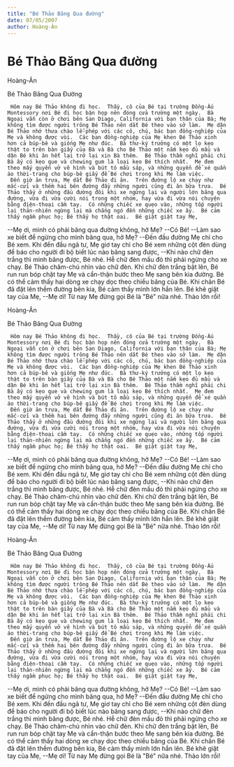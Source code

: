 ```yaml
---
title: "Bé Thảo Băng Qua đường"
date: 07/05/2007
author: Hoàng-Ân
---
```


# Bé Thảo Băng Qua đường

Hoàng-Ân

Bé Thảo Băng Qua Đường

     Hôm nay Bé Thảo không đi học.  Thầy, cô của Bé tại trường Đồng-Ấu Montessory nơi Bé đi học bận họp nên đóng cửa trường một ngày.  Bà Ngoại vẫn còn ở chơi bên San Diago, California với bạn thân của Bà; Mẹ không tìm được người trông Bé Thảo nên dắt Bé theo vào sở làm.  Mẹ dặn Bé Thảo nhớ thưa chào lễ-phép với các cô, chú, bác bạn đồng-nghiệp của Mẹ và không được vòi.  Các bạn đồng-nghiệp của Mẹ khen Bé Thảo xinh hơn cả búp-bê và giống Mẹ như đúc.  Bà thư-ký trưởng có một lọ kẹo thật to trên bàn giấy của Bà và Bà cho Bé Thảo một nắm kẹo đủ mầu và dặn Bé khi ăn hết lại trở lại xin Bà thêm.  Bé Thảo thầm nghĩ phải chi Bà ấy có kẹo que và chewing gum là loại kẹo Bé thích nhất.  Mẹ đem theo mấy quyển vở vẽ hình và bút tô mầu sáp, và những quyển để xé quần áo thời-trang cho búp-bê giấy để Bé chơi trong khi Mẹ làm việc.
     Đến giờ ăn trưa, Mẹ dắt Bé Thảo đi ăn.  Trên đường lộ xe chạy như mắc-cửi và thềm hai bên đường đầy những người cũng đi ăn bữa trưa.  Bé Thảo thấy ở những đầu đường đôi khi xe ngừng lại và người lớn băng qua đường, vừa đi vừa cười nói trong một nhóm, hay vừa đi vừa nói chuyện bằng điện-thoại cầm tay.  Có những chiếc xe quẹo vào, những tốp người lại thản-nhiên ngừng lại mà chẳng ngó đến những chiếc xe ấy.  Bé cảm thấy ngầm phục họ; Bé thấy họ thật oai.  Bé giật giật tay Mẹ,
--Mẹ ơi, mình có phải băng qua đường không, hở Mẹ?
--Có Bé!
--Làm sao xe biết để ngừng cho mình băng qua, hở Mẹ?
--Đến đầu đường Mẹ chỉ cho Bé xem.
     Khi đến đầu ngã tư, Mẹ giơ tay chỉ cho Bé xem những cột đèn dùng để báo cho người đi bộ biết lúc nào băng sang được,
--Khi nào chữ đèn trắng thì mình băng được, Bé nhé.  Hễ chữ đèn mầu đỏ thì phải ngừng cho xe chạy.
     Bé Thảo chăm-chú nhìn vào chữ đèn.  Khi chữ đèn trắng bật lên, Bé run run bóp chặt tay Mẹ và cẩn-thận bước theo Mẹ sang bên kia đường.  Bé có thể cảm thấy hai dòng xe chạy dọc theo chiều băng của Bé.  Khi chân Bé đã đặt lên thềm đường bên kia, Bé cảm thấy mình lớn hẳn lên.  Bé khẽ giật tay của Mẹ,
--Mẹ ơi!  Từ nay Mẹ đừng gọi Bé là "Bé" nữa nhé.  Thảo lớn rồi!

Hoàng-Ân

Bé Thảo Băng Qua Đường

     Hôm nay Bé Thảo không đi học.  Thầy, cô của Bé tại trường Đồng-Ấu Montessory nơi Bé đi học bận họp nên đóng cửa trường một ngày.  Bà Ngoại vẫn còn ở chơi bên San Diago, California với bạn thân của Bà; Mẹ không tìm được người trông Bé Thảo nên dắt Bé theo vào sở làm.  Mẹ dặn Bé Thảo nhớ thưa chào lễ-phép với các cô, chú, bác bạn đồng-nghiệp của Mẹ và không được vòi.  Các bạn đồng-nghiệp của Mẹ khen Bé Thảo xinh hơn cả búp-bê và giống Mẹ như đúc.  Bà thư-ký trưởng có một lọ kẹo thật to trên bàn giấy của Bà và Bà cho Bé Thảo một nắm kẹo đủ mầu và dặn Bé khi ăn hết lại trở lại xin Bà thêm.  Bé Thảo thầm nghĩ phải chi Bà ấy có kẹo que và chewing gum là loại kẹo Bé thích nhất.  Mẹ đem theo mấy quyển vở vẽ hình và bút tô mầu sáp, và những quyển để xé quần áo thời-trang cho búp-bê giấy để Bé chơi trong khi Mẹ làm việc.
     Đến giờ ăn trưa, Mẹ dắt Bé Thảo đi ăn.  Trên đường lộ xe chạy như mắc-cửi và thềm hai bên đường đầy những người cũng đi ăn bữa trưa.  Bé Thảo thấy ở những đầu đường đôi khi xe ngừng lại và người lớn băng qua đường, vừa đi vừa cười nói trong một nhóm, hay vừa đi vừa nói chuyện bằng điện-thoại cầm tay.  Có những chiếc xe quẹo vào, những tốp người lại thản-nhiên ngừng lại mà chẳng ngó đến những chiếc xe ấy.  Bé cảm thấy ngầm phục họ; Bé thấy họ thật oai.  Bé giật giật tay Mẹ,
--Mẹ ơi, mình có phải băng qua đường không, hở Mẹ?
--Có Bé!
--Làm sao xe biết để ngừng cho mình băng qua, hở Mẹ?
--Đến đầu đường Mẹ chỉ cho Bé xem.
     Khi đến đầu ngã tư, Mẹ giơ tay chỉ cho Bé xem những cột đèn dùng để báo cho người đi bộ biết lúc nào băng sang được,
--Khi nào chữ đèn trắng thì mình băng được, Bé nhé.  Hễ chữ đèn mầu đỏ thì phải ngừng cho xe chạy.
     Bé Thảo chăm-chú nhìn vào chữ đèn.  Khi chữ đèn trắng bật lên, Bé run run bóp chặt tay Mẹ và cẩn-thận bước theo Mẹ sang bên kia đường.  Bé có thể cảm thấy hai dòng xe chạy dọc theo chiều băng của Bé.  Khi chân Bé đã đặt lên thềm đường bên kia, Bé cảm thấy mình lớn hẳn lên.  Bé khẽ giật tay của Mẹ,
--Mẹ ơi!  Từ nay Mẹ đừng gọi Bé là "Bé" nữa nhé.  Thảo lớn rồi!

Hoàng-Ân

Bé Thảo Băng Qua Đường

     Hôm nay Bé Thảo không đi học.  Thầy, cô của Bé tại trường Đồng-Ấu Montessory nơi Bé đi học bận họp nên đóng cửa trường một ngày.  Bà Ngoại vẫn còn ở chơi bên San Diago, California với bạn thân của Bà; Mẹ không tìm được người trông Bé Thảo nên dắt Bé theo vào sở làm.  Mẹ dặn Bé Thảo nhớ thưa chào lễ-phép với các cô, chú, bác bạn đồng-nghiệp của Mẹ và không được vòi.  Các bạn đồng-nghiệp của Mẹ khen Bé Thảo xinh hơn cả búp-bê và giống Mẹ như đúc.  Bà thư-ký trưởng có một lọ kẹo thật to trên bàn giấy của Bà và Bà cho Bé Thảo một nắm kẹo đủ mầu và dặn Bé khi ăn hết lại trở lại xin Bà thêm.  Bé Thảo thầm nghĩ phải chi Bà ấy có kẹo que và chewing gum là loại kẹo Bé thích nhất.  Mẹ đem theo mấy quyển vở vẽ hình và bút tô mầu sáp, và những quyển để xé quần áo thời-trang cho búp-bê giấy để Bé chơi trong khi Mẹ làm việc.
     Đến giờ ăn trưa, Mẹ dắt Bé Thảo đi ăn.  Trên đường lộ xe chạy như mắc-cửi và thềm hai bên đường đầy những người cũng đi ăn bữa trưa.  Bé Thảo thấy ở những đầu đường đôi khi xe ngừng lại và người lớn băng qua đường, vừa đi vừa cười nói trong một nhóm, hay vừa đi vừa nói chuyện bằng điện-thoại cầm tay.  Có những chiếc xe quẹo vào, những tốp người lại thản-nhiên ngừng lại mà chẳng ngó đến những chiếc xe ấy.  Bé cảm thấy ngầm phục họ; Bé thấy họ thật oai.  Bé giật giật tay Mẹ,
--Mẹ ơi, mình có phải băng qua đường không, hở Mẹ?
--Có Bé!
--Làm sao xe biết để ngừng cho mình băng qua, hở Mẹ?
--Đến đầu đường Mẹ chỉ cho Bé xem.
     Khi đến đầu ngã tư, Mẹ giơ tay chỉ cho Bé xem những cột đèn dùng để báo cho người đi bộ biết lúc nào băng sang được,
--Khi nào chữ đèn trắng thì mình băng được, Bé nhé.  Hễ chữ đèn mầu đỏ thì phải ngừng cho xe chạy.
     Bé Thảo chăm-chú nhìn vào chữ đèn.  Khi chữ đèn trắng bật lên, Bé run run bóp chặt tay Mẹ và cẩn-thận bước theo Mẹ sang bên kia đường.  Bé có thể cảm thấy hai dòng xe chạy dọc theo chiều băng của Bé.  Khi chân Bé đã đặt lên thềm đường bên kia, Bé cảm thấy mình lớn hẳn lên.  Bé khẽ giật tay của Mẹ,
--Mẹ ơi!  Từ nay Mẹ đừng gọi Bé là "Bé" nữa nhé.  Thảo lớn rồi!
